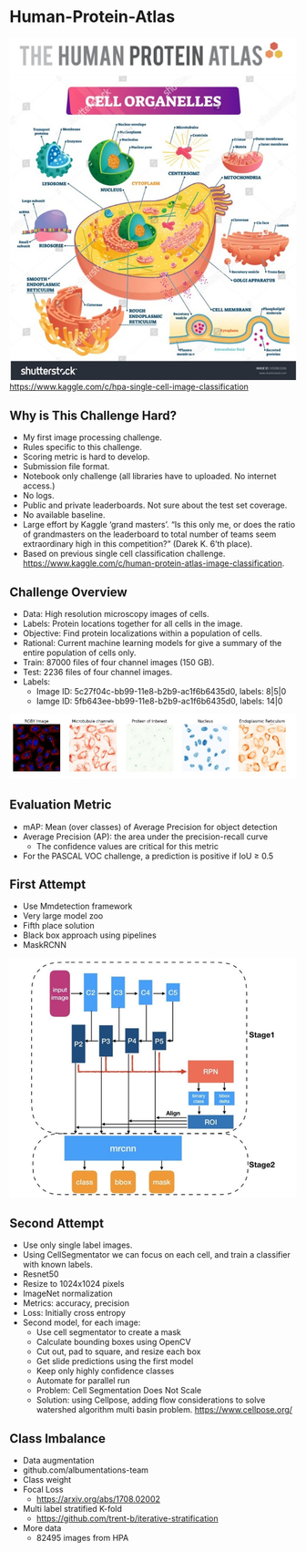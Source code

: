 # Human-Protein-Atlas

![HPA](HPA.jpg)
![HPA3](HPA3.jpg)
https://www.kaggle.com/c/hpa-single-cell-image-classification

## Why is This Challenge Hard?
* My first image processing challenge.
* Rules specific to this challenge.
* Scoring metric is hard to develop.
* Submission file format.
* Notebook only challenge (all libraries have to uploaded. No internet access.)
* No logs.
* Public and private leaderboards. Not sure about the test set coverage.
* No available baseline.
* Large effort by Kaggle ‘grand masters’. “Is this only me, or does the ratio of grandmasters on the leaderboard to total number of teams seem extraordinary high in this competition?” (Darek K. 6’th place).
* Based on previous single cell classification challenge. https://www.kaggle.com/c/human-protein-atlas-image-classification.

## Challenge Overview
* Data: High resolution microscopy images of cells.
* Labels: Protein locations together for all cells in the image.
* Objective: Find protein localizations within a population of cells.
* Rational: Current machine learning models for give a summary of the entire population of cells only.
* Train: 87000 files of four channel images (150 GB).
* Test: 2236 files of four channel images.
* Labels: 
   + Image ID: 5c27f04c-bb99-11e8-b2b9-ac1f6b6435d0, labels: 8|5|0
   + Iamge ID: 5fb643ee-bb99-11e8-b2b9-ac1f6b6435d0, labels: 14|0

![labels](HPA2.jpg)

## Evaluation Metric
* mAP: Mean (over classes) of Average Precision for object detection
* Average Precision (AP): the area under the precision-recall curve
  + The confidence values are critical for this metric
* For the PASCAL VOC challenge, a prediction is positive if IoU ≥ 0.5

## First Attempt
* Use Mmdetection framework
* Very large model zoo
* Fifth place solution
* Black box approach using pipelines
* MaskRCNN

![HPA4](HPA4.jpg)

## Second Attempt
* Use only single label images.
* Using CellSegmentator we can focus on each cell, and train a classifier with known labels.
* Resnet50
* Resize to 1024x1024 pixels
* ImageNet normalization
* Metrics: accuracy, precision
* Loss: Initially cross entropy
* Second model, for each image:
   + Use cell segmentator to create a mask
   + Calculate bounding boxes using OpenCV
   + Cut out, pad to square, and resize each box
   + Get slide predictions using the first model
   + Keep only highly confidence classes
   + Automate for parallel run
   + Problem: Cell Segmentation Does Not Scale
   + Solution: using Cellpose, adding flow considerations to solve watershed algorithm multi basin problem. https://www.cellpose.org/

## Class Imbalance
* Data augmentation
* github.com/albumentations-team
* Class weight
* Focal Loss
  + https://arxiv.org/abs/1708.02002
* Multi label stratified K-fold
  + https://github.com/trent-b/iterative-stratification
* More data
  + 82495 images from HPA
